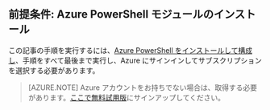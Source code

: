 ## 前提条件: Azure PowerShell モジュールのインストール
この記事の手順を実行するには、[Azure PowerShell をインストールして構成し](../articles/powershell-install-configure.md)、手順をすべて最後まで実行し、Azure にサインインしてサブスクリプションを選択する必要があります。

> [AZURE.NOTE] Azure アカウントをお持ちでない場合は、取得する必要があります。[ここで無料試用版](../articles/active-directory/sign-up-organization.md)にサインアップしてください。

<!---HONumber=AcomDC_0224_2016-->